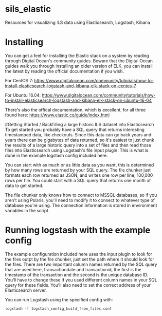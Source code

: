 # sils_elastic
Resources for visualizing ILS data using Elasticsearch, Logstash, Kibana

# Installing
You can get a feel for installing the Elastic stack on a system by reading through Digital Ocean's community guides.
Beware that the Digital Ocean guides walk you through installing an older version of ELK, you can install the latest by reading the official documentation if you wish.

For CentOS 7:
https://www.digitalocean.com/community/tutorials/how-to-install-elasticsearch-logstash-and-kibana-elk-stack-on-centos-7

For Ubuntu 16.04:
https://www.digitalocean.com/community/tutorials/how-to-install-elasticsearch-logstash-and-kibana-elk-stack-on-ubuntu-16-04

There's also the offical documentation, which is excellent, for all three found here:
https://www.elastic.co/guide/index.html


#Getting Started / Backfilling a large historic ILS dataset into Elasticsearch
To get started you probably have a SQL query that returns interesting timestamped data, like checkouts.  Since this data can go back years and years there can be gigabytes of data returned, so it's easiest to just chunk the results of a large historic query into a set of files and then read those files into Elasticsearch using Logstash's file input plugin.  This is what is done in the example logstash config included here.

You can start with as much or as little data as you want, this is determined by how many rows are returned by your SQL query.  The file chunker just formats each row returned as JSON, and writes one row per line, 100,000 rows per file.  You could start with a SQL query that returns one month of data to get started.

The file chunker only knows how to connect to MSSQL databases, so if you aren't using Polaris, you'll need to modify it to connect to whatever type of database you're using.
The connection information is stored in environment variables in the script.

# Running logstash with the example config
The example configuration included here uses the input plugin to look for the files outpt by the file chunker, just set the path where it should look for the files.
There are two important column names returned by the SQL query that are used here, transactiondate and transactionid, the first is the timestamp of the transaction and the second is the
unique database ID.  You'll have to change these if you used different column names in your SQL query for these fields.  You'll also need to set the correct address of your Elasticsearch server.

You can run Logstash using the specified config with:

``` logstash -f logstash_config_build_from_files.conf ```
